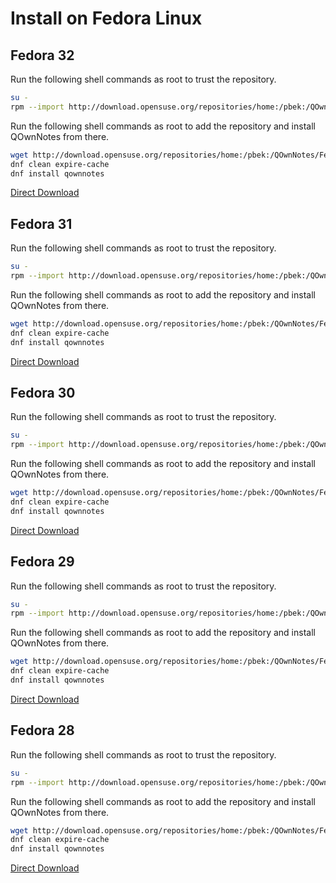 # Install on Fedora Linux

## Fedora 32

Run the following shell commands as root to trust the repository.

```bash
su -
rpm --import http://download.opensuse.org/repositories/home:/pbek:/QOwnNotes/Fedora_32/repodata/repomd.xml.key
```

Run the following shell commands as root to add the repository and install QOwnNotes from there.

```bash
wget http://download.opensuse.org/repositories/home:/pbek:/QOwnNotes/Fedora_32/home:pbek:QOwnNotes.repo -O /etc/yum.repos.d/QOwnNotes.repo
dnf clean expire-cache
dnf install qownnotes
```

[Direct Download](https://build.opensuse.org/package/binaries/home:pbek:QOwnNotes/desktop/Fedora_32)

## Fedora 31

Run the following shell commands as root to trust the repository.

```bash
su -
rpm --import http://download.opensuse.org/repositories/home:/pbek:/QOwnNotes/Fedora_31/repodata/repomd.xml.key
```

Run the following shell commands as root to add the repository and install QOwnNotes from there.

```bash
wget http://download.opensuse.org/repositories/home:/pbek:/QOwnNotes/Fedora_31/home:pbek:QOwnNotes.repo -O /etc/yum.repos.d/QOwnNotes.repo
dnf clean expire-cache
dnf install qownnotes
```

[Direct Download](https://build.opensuse.org/package/binaries/home:pbek:QOwnNotes/desktop/Fedora_31)

## Fedora 30

Run the following shell commands as root to trust the repository.

```bash
su -
rpm --import http://download.opensuse.org/repositories/home:/pbek:/QOwnNotes/Fedora_30/repodata/repomd.xml.key
```

Run the following shell commands as root to add the repository and install QOwnNotes from there.

```bash
wget http://download.opensuse.org/repositories/home:/pbek:/QOwnNotes/Fedora_30/home:pbek:QOwnNotes.repo -O /etc/yum.repos.d/QOwnNotes.repo
dnf clean expire-cache
dnf install qownnotes
```

[Direct Download](https://build.opensuse.org/package/binaries/home:pbek:QOwnNotes/desktop/Fedora_30)

## Fedora 29

Run the following shell commands as root to trust the repository.

```bash
su -
rpm --import http://download.opensuse.org/repositories/home:/pbek:/QOwnNotes/Fedora_29/repodata/repomd.xml.key
```

Run the following shell commands as root to add the repository and install QOwnNotes from there.

```bash
wget http://download.opensuse.org/repositories/home:/pbek:/QOwnNotes/Fedora_29/home:pbek:QOwnNotes.repo -O /etc/yum.repos.d/QOwnNotes.repo
dnf clean expire-cache
dnf install qownnotes
```

[Direct Download](https://build.opensuse.org/package/binaries/home:pbek:QOwnNotes/desktop/Fedora_29)

## Fedora 28

Run the following shell commands as root to trust the repository.

```bash
su -
rpm --import http://download.opensuse.org/repositories/home:/pbek:/QOwnNotes/Fedora_28/repodata/repomd.xml.key
```

Run the following shell commands as root to add the repository and install QOwnNotes from there.

```bash
wget http://download.opensuse.org/repositories/home:/pbek:/QOwnNotes/Fedora_28/home:pbek:QOwnNotes.repo -O /etc/yum.repos.d/QOwnNotes.repo
dnf clean expire-cache
dnf install qownnotes
```

[Direct Download](https://build.opensuse.org/package/binaries/home:pbek:QOwnNotes/desktop/Fedora_28)
